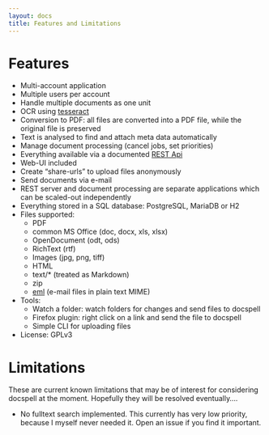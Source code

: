 ```yaml
---
layout: docs
title: Features and Limitations
---
```


# Features

- Multi-account application
- Multiple users per account
- Handle multiple documents as one unit
- OCR using [tesseract](https://github.com/tesseract-ocr/tesseract)
- Conversion to PDF: all files are converted into a PDF file, while
  the original file is preserved
- Text is analysed to find and attach meta data automatically
- Manage document processing (cancel jobs, set priorities)
- Everything available via a documented [REST Api](api)
- Web-UI included
- Create “share-urls” to upload files anonymously
- Send documents via e-mail
- REST server and document processing are separate applications which
  can be scaled-out independently
- Everything stored in a SQL database: PostgreSQL, MariaDB or H2
- Files supported:
  - PDF
  - common MS Office (doc, docx, xls, xlsx)
  - OpenDocument (odt, ods)
  - RichText (rtf)
  - Images (jpg, png, tiff)
  - HTML
  - text/* (treated as Markdown)
  - zip
  - [eml](https://en.wikipedia.org/wiki/Email#Filename_extensions)
    (e-mail files in plain text MIME)
- Tools:
  - Watch a folder: watch folders for changes and send files to docspell
  - Firefox plugin: right click on a link and send the file to docspell
  - Simple CLI for uploading files
- License: GPLv3


# Limitations

These are current known limitations that may be of interest for
considering docspell at the moment. Hopefully they will be resolved
eventually….

- No fulltext search implemented. This currently has very low
  priority, because I myself never needed it. Open an issue if you
  find it important.
